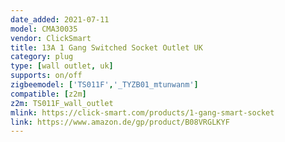 ```yaml
---
date_added: 2021-07-11
model: CMA30035
vendor: ClickSmart
title: 13A 1 Gang Switched Socket Outlet UK
category: plug
type: [wall outlet, uk]
supports: on/off
zigbeemodel: ['TS011F','_TYZB01_mtunwanm']
compatible: [z2m]
z2m: TS011F_wall_outlet
mlink: https://click-smart.com/products/1-gang-smart-socket
link: https://www.amazon.de/gp/product/B08VRGLKYF
---
```

